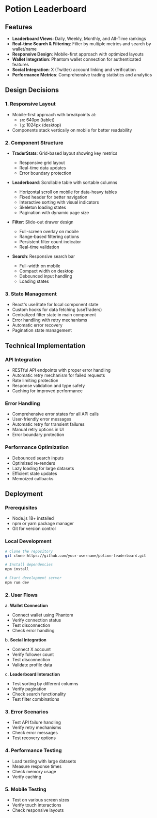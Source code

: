 # Potion Leaderboard

## Features

- **Leaderboard Views**: Daily, Weekly, Monthly, and All-Time rankings
- **Real-time Search & Filtering**: Filter by multiple metrics and search by wallet/name
- **Responsive Design**: Mobile-first approach with optimized layouts
- **Wallet Integration**: Phantom wallet connection for authenticated features
- **Social Integration**: X (Twitter) account linking and verification
- **Performance Metrics**: Comprehensive trading statistics and analytics

## Design Decisions

### 1. Responsive Layout

- Mobile-first approach with breakpoints at:
  - `sm`: 640px (tablet)
  - `lg`: 1024px (desktop)
- Components stack vertically on mobile for better readability

### 2. Component Structure

- **TraderStats**: Grid-based layout showing key metrics

  - Responsive grid layout
  - Real-time data updates
  - Error boundary protection

- **Leaderboard**: Scrollable table with sortable columns

  - Horizontal scroll on mobile for data-heavy tables
  - Fixed header for better navigation
  - Interactive sorting with visual indicators
  - Skeleton loading states
  - Pagination with dynamic page size

- **Filter**: Slide-out drawer design

  - Full-screen overlay on mobile
  - Range-based filtering options
  - Persistent filter count indicator
  - Real-time validation

- **Search**: Responsive search bar
  - Full-width on mobile
  - Compact width on desktop
  - Debounced input handling
  - Loading states

### 3. State Management

- React's useState for local component state
- Custom hooks for data fetching (useTraders)
- Centralized filter state in main component
- Error handling with retry mechanisms
- Automatic error recovery
- Pagination state management

## Technical Implementation

### API Integration

- RESTful API endpoints with proper error handling
- Automatic retry mechanism for failed requests
- Rate limiting protection
- Response validation and type safety
- Caching for improved performance

### Error Handling

- Comprehensive error states for all API calls
- User-friendly error messages
- Automatic retry for transient failures
- Manual retry options in UI
- Error boundary protection

### Performance Optimization

- Debounced search inputs
- Optimized re-renders
- Lazy loading for large datasets
- Efficient state updates
- Memoized callbacks

## Deployment

### Prerequisites

- Node.js 18+ installed
- npm or yarn package manager
- Git for version control

### Local Development

```bash
# Clone the repository
git clone https://github.com/your-username/potion-leaderboard.git

# Install dependencies
npm install

# Start development server
npm run dev
```

### 2. User Flows

a. **Wallet Connection**

- Connect wallet using Phantom
- Verify connection status
- Test disconnection
- Check error handling

b. **Social Integration**

- Connect X account
- Verify follower count
- Test disconnection
- Validate profile data

c. **Leaderboard Interaction**

- Test sorting by different columns
- Verify pagination
- Check search functionality
- Test filter combinations

### 3. Error Scenarios

- Test API failure handling
- Verify retry mechanisms
- Check error messages
- Test recovery options

### 4. Performance Testing

- Load testing with large datasets
- Measure response times
- Check memory usage
- Verify caching

### 5. Mobile Testing

- Test on various screen sizes
- Verify touch interactions
- Check responsive layouts
